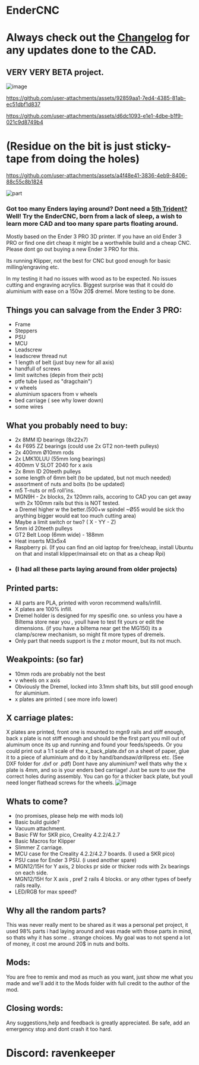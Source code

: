 # EnderCNC

# Always check out the [Changelog](https://github.com/Futtawuh/EnderCNC/blob/main/Changelog.md) for any updates done to the CAD. 

## VERY VERY BETA project. 
![image](https://github.com/user-attachments/assets/4fdbd47c-db93-434c-96d5-8c7f652f5494)





https://github.com/user-attachments/assets/92859aa1-7ed4-4385-81ab-ec51dbf1d837

https://github.com/user-attachments/assets/d6dc1093-e1e1-4dbe-b1f9-021c9d8749b4

# (Residue on the bit is just sticky-tape from doing the holes)

https://github.com/user-attachments/assets/a4f48e41-3836-4eb9-8406-88c55c8b1824

![part](https://github.com/user-attachments/assets/84995a64-6b96-4889-8dd5-63da7fdcb275)




### Got too many Enders laying around? Dont need a [5th Trident?](https://github.com/yell3D/Ender3dent) Well! Try the EnderCNC, born from a lack of sleep, a wish to learn more CAD and too many spare parts floating around.

Mostly based on the Ender 3 PRO 3D printer. If you have an old Ender 3 PRO or find one dirt cheap it might be a worthwhile build and a cheap CNC. Please dont go out buying a new Ender 3 PRO for this.

Its running Klipper, not the best for CNC but good enough for basic milling/engraving etc.

In my testing it had no issues with wood as to be expected. No issues cutting and engraving acrylics. Biggest surprise was that it could do aluminium with ease on a 150w 20$ dremel. More testing to be done.

## Things you can salvage from the Ender 3 PRO:

* Frame
* Steppers
* PSU
* MCU
* Leadscrew
* leadscrew thread nut
* 1 length of belt (just buy new for all axis)
* handfull of screws
* limit switches (depin from their pcb)
* ptfe tube (used as "dragchain")
* v wheels
* aluminium spacers from v wheels
* bed carriage ( see why lower down)
* some wires


## What you probably need to buy:

* 2x 8MM ID bearings (8x22x7)
* 4x F695 ZZ bearings (could use 2x GT2 non-teeth pulleys)
* 2x 400mm Ø10mm rods
* 2x LMK10LUU (55mm long bearings) 
* 400mm V SLOT 2040 for x axis
* 2x 8mm ID 20teeth pulleys
* some length of 6mm belt (to be updated, but not much needed)
* assortment of nuts and bolts (to be updated)
* m5 T-nuts or m5 roll'ins.
* MGN9H - 2x blocks, 2x 120mm rails, accoring to CAD you can get away with 2x 100mm rails but this is NOT tested.  
* a Dremel higher w the better.(500+w spindel ~Ø55 would be sick tho anything bigger would eat too much cutting area)
* Maybe a limit switch or two? ( X - YY - Z)
* 5mm id 20teeth pulleys
* GT2 Belt Loop (6mm wide) - 188mm
* Heat inserts M3x5x4
* Raspberry pi. (If you can find an old laptop for free/cheap, install Ubuntu on that and install klipper/mainsail etc on that as a cheap Rpi) 
* ### (I had all these parts laying around from older projects)

## Printed parts:

* All parts are PLA, printed with voron recommend walls/infill. 
* X plates are 100% infill.
* Dremel holder is designed for my spesific one. so unless you have a Biltema store near you , youll have to test fit yours or edit the dimensions. (if you have a biltema near get the MG150) its a clamp/screw mechanism, so might fit more types of dremels.
* Only part that needs support is the z motor mount, but its not much.

## Weakpoints: (so far)
 
* 10mm rods are probably not the best
* v wheels on x axis
* Obviously the Dremel, locked into 3.1mm shaft bits, but still good enough for aluminium.
* x plates are printed ( see more info lower) 

## X carriage plates: 

X plates are printed, front one is mounted to mgn9 rails and stiff enough, back x plate is not stiff enough and should be the first part you mill out of aluminum once its up and running and found your feeds/speeds. Or you could print out a 1:1 scale of the x_back_plate.dxf on a sheet of paper, glue it to a piece of aluminium and do it by hand/bandsaw/drillpress etc. (See DXF folder for .dxf or .pdf)
Dont have any aluminium? well thats why the x plate is 4mm, and so is your enders bed carriage! Just be sure to use the correct holes during assembly. You can go for a thicker back plate, but youll need longer flathead screws for the wheels.
![image](https://github.com/user-attachments/assets/c4f19946-c595-4232-bdd7-9e3ad63d106a)


## Whats to come?
* (no promises, please help me with mods lol) 
* Basic build guide?
* Vacuum attachment.
* Basic FW for SKR pico, Creality 4.2.2/4.2.7
* Basic Macros for Klipper
* Slimmer Z carriage.
* MCU case for the Creality 4.2.2/4.2.7 boards. (I used a SKR pico)
* PSU case for Ender 3 PSU. (i used another spare)
* MGN12/15H for Y axis, 2 blocks pr side or thicker rods with 2x bearings on each side.
* MGN12/15H for X axis , pref 2 rails 4 blocks.
or any other types of beefy rails really.
* LED/RGB for max speed?

## Why all the random parts? 

This was never really ment to be shared as it was a personal pet project, it used 98% parts i had laying around and was made with those parts in mind, so thats why it has some
.. strange choices. My goal was to not spend a lot of money, it cost me around 20$ in nuts and bolts.

## Mods:

You are free to remix and mod as much as you want, just show me what you made and we'll add it to the Mods folder with full credit to the author of the mod.

## Closing words:

Any suggestions,help and feedback is greatly appreciated. Be safe, add an emergency stop and dont crash it too hard.
# Discord: ravenkeeper

